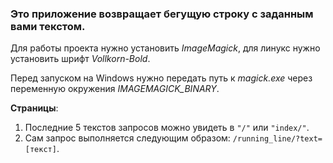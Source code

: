 ### Это приложение возвращает бегущую строку с заданным вами текстом.

Для работы проекта нужно установить *ImageMagick*, для линукс нужно установить шрифт *Vollkorn-Bold*.


Перед запуском на Windows нужно передать путь к *magick.exe* через переменную окружения *IMAGEMAGICK_BINARY*.

**Страницы**:
1. Последние 5 текстов запросов можно увидеть в `"/"` или `"index/"`.
2. Сам запрос выполняется следующим образом: `/running_line/?text=[текст]`.